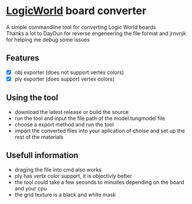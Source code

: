 # [LogicWorld](https://logicworld.net/) board converter
A simple commandline tool for converting Logic World boards  
Thanks a lot to DayDun for reverse engeneering the file format and jrnvnjk for helping me debug some issues

## Features
- [x] obj exporter (does not support vertex colors)
- [X] ply exporter (does support vertex colors)

## Using the tool
* download the latest release or build the source  
* run the tool and input the file path of the model.tungmodel file
* choose a export method and run the tool
* import the converted files into your aplication of choise and set up the rest of the materials

## Usefull information
* draging the file into cmd also works
* ply has vertx color support, it is objectivly better
* the tool could take a few seconds to minuites depending on the board and your cpu
* the grid texture is a black and white mask
